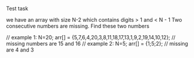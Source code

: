 Test task

we have an array with size N-2 which contains digits > 1 and < N - 1
Two consecutive numbers are missing. Find these two numbers

// example 1:
N=20; arr[] = {5,7,6,4,20,3,8,11,18,17,13,1,9,2,19,14,10,12}; // missing numbers are 15 and 16
// example 2:
N=5; arr[] = {1;5;2}; // missing are 4 and 3